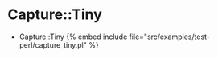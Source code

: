 # Capture::Tiny

* Capture::Tiny
{% embed include file="src/examples/test-perl/capture_tiny.pl" %}


